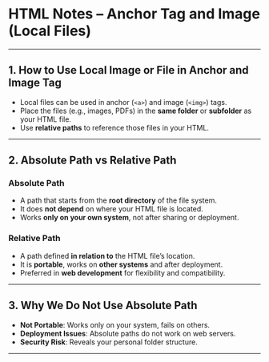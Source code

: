 # HTML Notes – Anchor Tag and Image (Local Files)

---

## 1. How to Use Local Image or File in Anchor and Image Tag

- Local files can be used in anchor (`<a>`) and image (`<img>`) tags.
- Place the files (e.g., images, PDFs) in the **same folder** or **subfolder** as your HTML file.
- Use **relative paths** to reference those files in your HTML.

---

## 2. Absolute Path vs Relative Path

###  Absolute Path

- A path that starts from the **root directory** of the file system.
- It does **not depend** on where your HTML file is located.
- Works **only on your own system**, not after sharing or deployment.

### Relative Path

- A path defined **in relation to** the HTML file’s location.
- It is **portable**, works on **other systems** and after deployment.
- Preferred in **web development** for flexibility and compatibility.

---

## 3. Why We Do Not Use Absolute Path

- **Not Portable**: Works only on your system, fails on others.
- **Deployment Issues**: Absolute paths do not work on web servers.
- **Security Risk**: Reveals your personal folder structure.

---